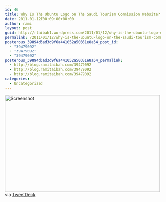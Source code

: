 ```yaml
---
id: 46
title: Why Is The Ubuntu Logo on The Saudi Tourism Commission Website?
date: 2011-01-12T00:09:00+00:00
author: rami
layout: post
guid: http://rtaibah1.wordpress.com/2011/01/12/why-is-the-ubuntu-logo-on-the-saudi-tourism-commission-website
permalink: /2011/01/12/why-is-the-ubuntu-logo-on-the-saudi-tourism-commission-website/
posterous_39894d3ad3d9f6a441052a50351e8a54_post_id:
  - "39479092"
  - "39479092"
  - "39479092"
posterous_39894d3ad3d9f6a441052a50351e8a54_permalink:
  - http://blog.ramitaibah.com/39479092
  - http://blog.ramitaibah.com/39479092
  - http://blog.ramitaibah.com/39479092
categories:
  - Uncategorized
---
```

<div class='p_embed p_image_embed'>
  <a href="http://139.59.20.41/wp-content/uploads/2011/12/screenshot-scaled1000.png"><img alt="Screenshot" height="313" src="http://139.59.20.41/wp-content/uploads/2011/12/screenshot-scaled1000.png?w=300" width="500" /></a>
</div>

<div class="posterous_quote_citation">
  via <a href="http://tweetdeck.com">TweetDeck</a>
</div>